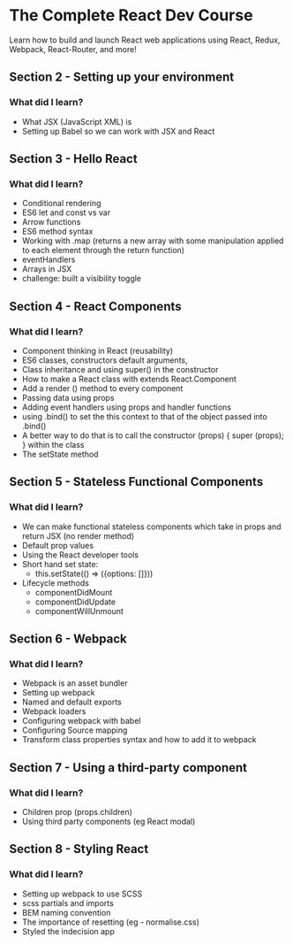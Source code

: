 # The Complete React Dev Course
Learn how to build and launch React web applications using React, Redux, Webpack, React-Router, and more!

## Section 2 - Setting up your environment

### What did I learn? 

- What JSX (JavaScript XML) is 
- Setting up Babel so we can work with JSX and React

## Section 3 - Hello React

### What did I learn? 

- Conditional rendering
- ES6 let and const vs var 
- Arrow functions 
- ES6 method syntax 
- Working with .map (returns a new array with some manipulation applied to each element through the return function)
- eventHandlers
- Arrays in JSX
- challenge: built a visibility toggle

## Section 4 - React Components

### What did I learn? 

- Component thinking in React (reusability)
- ES6 classes, constructors default arguments,
- Class inheritance and using super() in the constructor
- How to make a React class with extends React.Component
- Add a render () method to every component 
- Passing data using props
- Adding event handlers using props and handler functions
- using .bind() to set the this context to that of the object passed into .bind()
- A better way to do that is to call the constructor (props) { super (props); } within the class
- The setState method

## Section 5 - Stateless Functional Components

### What did I learn? 

- We can make functional stateless components which take in props and return JSX (no render method)
- Default prop values
- Using the React developer tools
- Short hand set state:
    - this.setState(() => ({options: []}))
- Lifecycle methods
    - componentDidMount
    - componentDidUpdate
    - componentWillUnmount

## Section 6 - Webpack

### What did I learn? 

- Webpack is an asset bundler 
- Setting up webpack
- Named and default exports
- Webpack loaders
- Configuring webpack with babel 
- Configuring Source mapping
- Transform class properties syntax and how to add it to webpack

## Section 7 - Using a third-party component

### What did I learn? 

- Children prop (props.children)
- Using third party components (eg React modal)

## Section 8 - Styling React

### What did I learn? 

- Setting up webpack to use SCSS
- scss partials and imports
- BEM naming convention
- The importance of resetting (eg - normalise.css)
- Styled the indecision app
